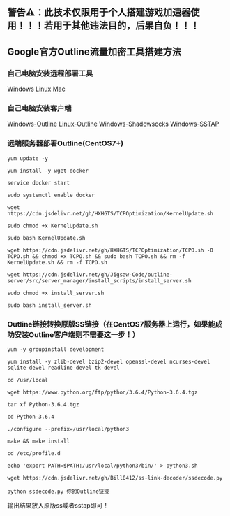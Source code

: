 ## 警告⚠：此技术仅限用于个人搭建游戏加速器使用！！！若用于其他违法目的，后果自负！！！

## Google官方Outline流量加密工具搭建方法

### 自己电脑安装远程部署工具

[Windows](https://raw.githubusercontent.com/Jigsaw-Code/outline-releases/master/manager/stable/Outline-Manager.exe) [Linux](https://raw.githubusercontent.com/Jigsaw-Code/outline-releases/master/manager/stable/Outline-Manager.AppImage) [Mac](https://raw.githubusercontent.com/Jigsaw-Code/outline-releases/master/manager/stable/Outline-Manager.dmg)

### 自己电脑安装客户端

[Windows-Outline](https://raw.githubusercontent.com/Jigsaw-Code/outline-releases/master/client/stable/Outline-Client.exe) [Linux-Outline](https://raw.githubusercontent.com/Jigsaw-Code/outline-releases/master/client/stable/Outline-Client.AppImage) [Windows-Shadowsocks](https://github.com/shadowsocks/shadowsocks-windows/releases/download/4.1.10.0/Shadowsocks-4.1.10.0.zip) [Windows-SSTAP](https://github.com/HXHGTS/Outline-Server-Create/raw/master/SSTap-beta-setup-1.0.9.7.exe.7z)

### 远端服务器部署Outline(CentOS7+)
```
yum update -y

yum install -y wget docker

service docker start

sudo systemctl enable docker

wget https://cdn.jsdelivr.net/gh/HXHGTS/TCPOptimization/KernelUpdate.sh

sudo chmod +x KernelUpdate.sh

sudo bash KernelUpdate.sh

wget https://cdn.jsdelivr.net/gh/HXHGTS/TCPOptimization/TCPO.sh -O TCPO.sh && chmod +x TCPO.sh && sudo bash TCPO.sh && rm -f KernelUpdate.sh && rm -f TCPO.sh

wget https://cdn.jsdelivr.net/gh/Jigsaw-Code/outline-server/src/server_manager/install_scripts/install_server.sh

sudo chmod +x install_server.sh

sudo bash install_server.sh
```

### Outline链接转换原版SS链接（在CentOS7服务器上运行，如果能成功安装Outline客户端则不需要这一步！）
```
yum -y groupinstall development

yum install -y zlib-devel bzip2-devel openssl-devel ncurses-devel sqlite-devel readline-devel tk-devel

cd /usr/local

wget https://www.python.org/ftp/python/3.6.4/Python-3.6.4.tgz

tar xf Python-3.6.4.tgz

cd Python-3.6.4

./configure --prefix=/usr/local/python3

make && make install

cd /etc/profile.d

echo 'export PATH=$PATH:/usr/local/python3/bin/' > python3.sh

wget https://cdn.jsdelivr.net/gh/Bill0412/ss-link-decoder/ssdecode.py

python ssdecode.py 你的Outline链接
```
输出结果放入原版ss或者sstap即可！

